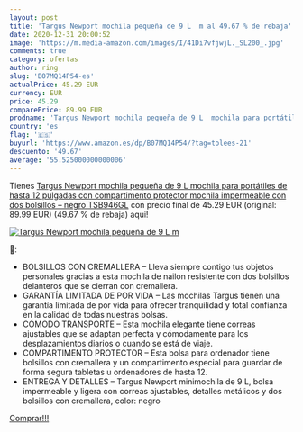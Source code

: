 ```yaml
---
layout: post
title: 'Targus Newport mochila pequeña de 9 L  m al 49.67 % de rebaja'
date: 2020-12-31 20:00:52
image: 'https://m.media-amazon.com/images/I/41Di7vfjwjL._SL200_.jpg'
comments: true
category: ofertas
author: ring
slug: 'B07MQ14P54-es'
actualPrice: 45.29 EUR
currency: EUR
price: 45.29
comparePrice: 89.99 EUR
prodname: 'Targus Newport mochila pequeña de 9 L  mochila para portátiles de hasta 12 pulgadas con compartimento protector  mochila impermeable con dos bolsillos – negro  TSB946GL'
country: 'es'
flag: '🇪🇸'
buyurl: 'https://www.amazon.es/dp/B07MQ14P54/?tag=tolees-21'
descuento: '49.67'
average: '55.525000000000006'
---
```


Tienes [Targus Newport mochila pequeña de 9 L  mochila para portátiles de hasta 12 pulgadas con compartimento protector  mochila impermeable con dos bolsillos – negro  TSB946GL](https://www.amazon.es/dp/B07MQ14P54/?tag=tolees-21) con precio final de  45.29 EUR (original: 89.99 EUR) (49.67 %  de rebaja) aqui!

[![Targus Newport mochila pequeña de 9 L  m](https://m.media-amazon.com/images/I/41Di7vfjwjL._SL200_.jpg)](https://www.amazon.es/dp/B07MQ14P54/?tag=tolees-21)

🔎:

- BOLSILLOS CON CREMALLERA – Lleva siempre contigo tus objetos personales gracias a esta mochila de nailon resistente con dos bolsillos delanteros que se cierran con cremallera.
- GARANTÍA LIMITADA DE POR VIDA – Las mochilas Targus tienen una garantía limitada de por vida para ofrecer tranquilidad y total confianza en la calidad de todas nuestras bolsas.
- CÓMODO TRANSPORTE – Esta mochila elegante tiene correas ajustables que se adaptan perfecta y cómodamente para los desplazamientos diarios o cuando se está de viaje.
- COMPARTIMENTO PROTECTOR – Esta bolsa para ordenador tiene bolsillos con cremallera y un compartimento especial para guardar de forma segura tabletas u ordenadores de hasta 12.
- ENTREGA Y DETALLES – Targus Newport minimochila de 9 L, bolsa impermeable y ligera con correas ajustables, detalles metálicos y dos bolsillos con cremallera, color: negro

[Comprar!!!](https://www.amazon.es/dp/B07MQ14P54/?tag=tolees-21)

